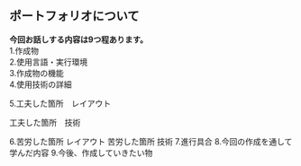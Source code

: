 ポートフォリオについて
--
<b>今回お話しする内容は9つ程あります。</b><br>
1.作成物<br>
2.使用言語・実行環境<br>
3.作成物の機能<br>
4.使用技術の詳細<br>
<p>5.工夫した箇所　レイアウト</p>
  <p>工夫した箇所　技術</p>
6.苦労した箇所 レイアウト
  苦労した箇所 技術
7.進行具合
8.今回の作成を通して学んだ内容
9.今後、作成していきたい物
